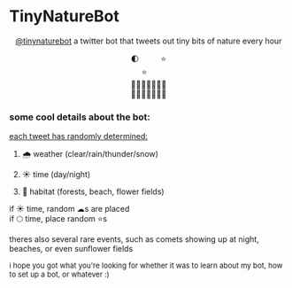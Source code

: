 # TinyNatureBot

<p align="center">
<a href='https://twitter.com/tinynaturebot'>@tinynaturebot</a>
a twitter bot that tweets out tiny bits of nature every hour
</p>

<p align="center">
🌓&nbsp;&nbsp;&nbsp;&nbsp;&nbsp;&nbsp;&nbsp;&nbsp;&nbsp;&nbsp;⭐<br>
&nbsp;&nbsp;&nbsp;&nbsp;&nbsp;⭐&nbsp;&nbsp;&nbsp;&nbsp;&nbsp;&nbsp;&nbsp;&nbsp;&nbsp;
<br>
🌳🌱🌳🌳🌳🌿🌳<br>
🌳🌳🌳🌳🌳🌳🌿
</p>

<h3>some cool details about the bot:</h3>
<span style="text-decoration: underline;">each tweet has randomly determined:</span>

1. 🌧️ weather (clear/rain/thunder/snow)

2. ☀ time (day/night)

3. 🌲 habitat (forests, beach, flower fields)

if ☀ time, random ☁s are placed<br>
if 🌕 time, place random ⭐s

theres also several rare events, such as comets showing up at night, beaches, or even sunflower fields

<p><font size="2">i hope you got what you're looking for whether it was to learn about my bot, how to set up a bot, or whatever  :)</font></p>
